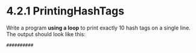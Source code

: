 # 4.2.1 PrintingHashTags
Write a program <b>using a loop</b> to print exactly 10 hash tags on a single line. The output should look like this:
```
##########
```
